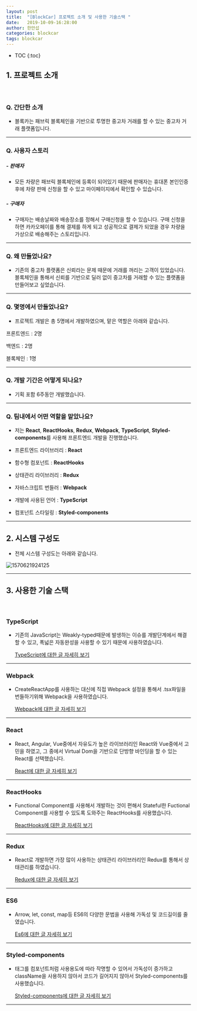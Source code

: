 ```yaml
---
layout: post
title:  "[BlockCar] 프로젝트 소개 및 사용한 기술스택 "
date:   2019-10-09-16:28:00
author: 한만섭
categories: blockcar
tags: blockcar 
---
```




* TOC
{:toc}


## 1. 프로젝트 소개

　  





### Q. 간단한 소개

- 블록카는 패브릭 블록체인을 기반으로 투명한 중고차 거래를 할 수 있는 중고차 거래 플랫폼입니다.   

***



### Q. 사용자 스토리 

##### - 판매자 

- 모든 차량은 패브릭 블록체인에 등록이 되어있기 때문에 판매자는 휴대폰 본인인증 후에 차량 판매 신청을 할 수 있고 마이페이지에서 확인할 수 있습니다.  



##### - 구매자 

- 구매자는 배송날짜와 배송장소를 정해서 구매신청을 할 수 있습니다. 구매 신청을 하면 카카오페이를 통해 결제를 하게 되고 성공적으로 결제가 되었을 경우 차량을 가상으로 배송해주는 스토리입니다.  

***



### Q. 왜 만들었나요?

- 기존의 중고차 플랫폼은 신뢰라는 문제 때문에 거래를 꺼리는 고객이 있었습니다. 블록체인을 통해서 신뢰를 기반으로 딜러 없이 중고차를 거래할 수 있는 플랫폼을 만들어보고 싶었습니다.  

***



### Q. 몇명에서 만들었나요?

- 프로젝트 개발은 총 5명에서 개발하였으며, 맡은 역할은 아래와 같습니다.  

프론트엔드 :  2명

백엔드         : 2명

블록체인     : 1명

***



### Q. 개발 기간은 어떻게 되나요?

- 기획 포함 6주동안 개발했습니다.  

***



### Q. 팀내에서 어떤 역할을 맡았나요?

- 저는 **React**, **ReactHooks**, **Redux**, **Webpack**, **TypeScript**, **Styled-components**를 사용해 프론트엔드 개발을 진행했습니다.  

- 프론트엔드 라이브러리 : **React**
- 함수형 컴포넌트 : **ReactHooks**
- 상태관리 라이브러리 : **Redux**
- 자바스크립트 번들러 : **Webpack**
- 개발에 사용된 언어 : **TypeScript**
- 컴포넌트 스타일링 : **Styled-components**

***



## 2. 시스템 구성도





- 전체 시스템 구성도는 아래와 같습니다.  





![1570621924125](../../../../assets/image/1570621924125.png)



***



## 3. 사용한 기술 스택



　  

### TypeScript

- 기존의 JavaScript는 Weakly-typed때문에 발생하는 이슈를 개발단계에서 해결할 수 있고, 폭넓은 자동완성을 사용할 수 있기 때문에 사용하였습니다.  

  [TypeScript에 대한 글 자세히 보기]()

***



### Webpack

- CreateReactApp를 사용하는 대신에 직접 Webpack 설정을 통해서 .tsx파일을 번들하기위해 Webpack을 사용하였습니다.  	

  [Webpack에 대한 글 자세히 보기]()

***



### React

- React, Angular, Vue중에서 자유도가 높은 라이브러리인 React와 Vue중에서 고민을 하였고, 그 중에서 Virtual Dom을 기반으로 단방향 바인딩을 할 수 있는 React를 선택했습니다.  

  [React에 대한 글 자세히 보기]()

***



### ReactHooks

- Functional Component를 사용해서 개발하는 것이 편해서 Stateful한 Fuctional Component를 사용할 수 있도록 도와주는 ReactHooks를 사용했습니다.  

  [ReactHooks에 대한 글 자세히 보기]()

***



### Redux

- React로 개발하면 가장 많이 사용하는 상태관리 라이브러리인 Redux를 통해서 상태관리를 하였습니다.  

  [Redux에 대한 글 자세히 보기]()

***



### ES6

- Arrow, let, const, map등 ES6의 다양한 문법을 사용해 가독성 및 코드길이를 줄였습니다.  

  [Es6에 대한 글 자세히 보기]()

***



### Styled-components

- 태그를 컴포넌트처럼 사용용도에 따라 작명할 수 있어서 가독성이 증가하고 className을 사용하지 않아서 코드가 길어지지 않아서 Styled-components를 사용했습니다.  

  [Styled-components에 대한 글 자세히 보기]()

***







